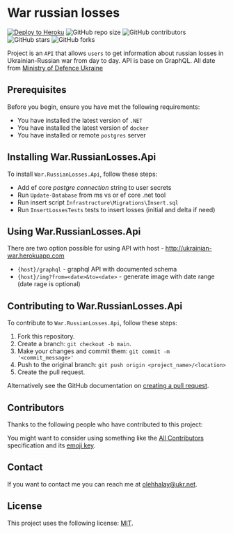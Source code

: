 # War russian losses

[![Deploy to Heroku](https://github.com/ohalay/war-russian-losses/actions/workflows/deploy.yml/badge.svg)](https://github.com/ohalay/war-russian-losses/actions/workflows/deploy.yml)
![GitHub repo size](https://img.shields.io/github/repo-size/ohalay/war-russian-losses)
![GitHub contributors](https://img.shields.io/github/contributors/ohalay/war-russian-losses)
![GitHub stars](https://img.shields.io/github/stars/ohalay/war-russian-losses?style=social)
![GitHub forks](https://img.shields.io/github/forks/ohalay/war-russian-losses?style=social)

Project is an `API` that allows `users` to get information about russian losses in Ukrainian-Russian war from day to day. API is base on GraphQL. All date from [Ministry of Defence Ukraine](https://www.mil.gov.ua/)

## Prerequisites
Before you begin, ensure you have met the following requirements:

* You have installed the latest version of `.NET`
* You have installed the latest version of `docker`
* You have installed or remote `postgres` server

## Installing War.RussianLosses.Api
To install `War.RussianLosses.Api`, follow these steps:

- Add ef core *postgre connection* string to user secrets
- Run `Update-Database` from ms vs or ef core .net tool
- Run insert script `Infrastructure\Migrations\Insert.sql`
- Run `InsertLossesTests` tests to insert losses (initial and delta if need)

## Using War.RussianLosses.Api
There are two option possible for using API with host - http://ukrainian-war.herokuapp.com

* `{host}/graphql` - graphql API with documented schema
* `{host}/img?from=<date>&to=<date>` - generate image with date range (date rage is optional)

## Contributing to War.RussianLosses.Api
To contribute to `War.RussianLosses.Api`, follow these steps:

1. Fork this repository.
2. Create a branch: `git checkout -b main`.
3. Make your changes and commit them: `git commit -m '<commit_message>'`
4. Push to the original branch: `git push origin <project_name>/<location>`
5. Create the pull request.

Alternatively see the GitHub documentation on [creating a pull request](https://help.github.com/en/github/collaborating-with-issues-and-pull-requests/creating-a-pull-request).

## Contributors

Thanks to the following people who have contributed to this project:

You might want to consider using something like the [All Contributors](https://github.com/all-contributors/all-contributors) specification and its [emoji key](https://allcontributors.org/docs/en/emoji-key).

## Contact

If you want to contact me you can reach me at <olehhalay@ukr.net>.

## License
<!--- If you're not sure which open license to use see https://choosealicense.com/--->

This project uses the following license: [MIT](LICENSE.TXT).